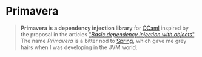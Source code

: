 # Primavera

> **Primavera is a dependency injection library** for
> [OCaml](https://ocaml.org/) inspired by the proposal in the articles
> ["_Basic dependency injection with
> objects_"](https://gr-im.github.io/a/dependency-injection.html). The
> name _Primavera_ is a bitter nod to
> [Spring](https://en.wikipedia.org/wiki/Spring_Framework), which gave
> me grey hairs when I was developing in the JVM world.
